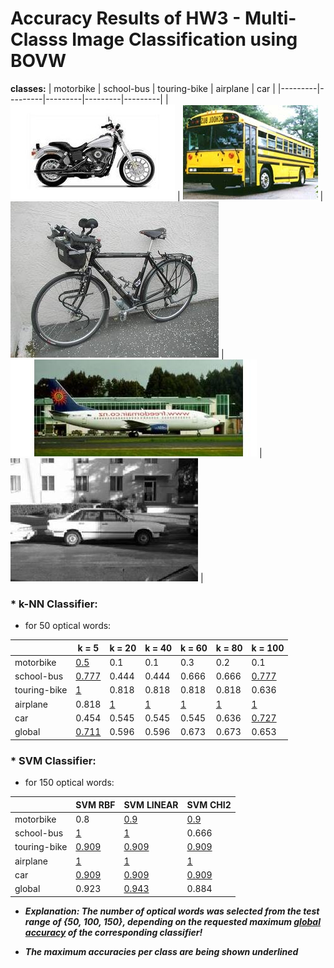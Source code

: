 # Accuracy Results of HW3 - Multi-Classs Image Classification using BOVW

**classes:**
|  motorbike  | school-bus  | touring-bike  | airplane  | car  |
|---------|---------|---------|---------|---------|
| ![](https://github.com/charbitz/Computer_Vision_Projects/blob/master/homework_3/caltech/imagedb/145.motorbikes-101/145_0013.jpg)     |     ![](https://github.com/charbitz/Computer_Vision_Projects/blob/master/homework_3/caltech/imagedb/178.school-bus/178_0018.jpg)    |    ![](https://github.com/charbitz/Computer_Vision_Projects/blob/master/homework_3/caltech/imagedb/224.touring-bike/224_0022.jpg)     |  ![](https://github.com/charbitz/Computer_Vision_Projects/blob/master/homework_3/caltech/imagedb/251.airplanes-101/251_0026.jpg)       |   ![](https://github.com/charbitz/Computer_Vision_Projects/blob/master/homework_3/caltech/imagedb/252.car-side-101/252_0030.jpg)      |


### * k-NN Classifier:

* for 50 optical words:

|               |  k = 5           | k = 20      | k = 40      | k = 60      | k = 80      | k = 100         |
|---------------|------------------|-------------|-------------|-------------|-------------|-----------------|
| motorbike     |<ins>0.5</ins>    |0.1          |0.1          |0.3          |0.2          |0.1              |
| school-bus    |<ins>0.777</ins>  |0.444        |0.444        |0.666        |0.666        |<ins>0.777</ins> |
| touring-bike  |<ins>1</ins>      |0.818        |0.818        |0.818        |0.818        |0.636            |
| airplane      |0.818             |<ins>1</ins> |<ins>1</ins> |<ins>1</ins> |<ins>1</ins> |<ins>1</ins>     |
| car           |0.454             |0.545        |0.545        |0.545        |0.636        |<ins>0.727</ins> |
| global        |<ins>0.711</ins>  |0.596        |0.596        |0.673        |0.673        |0.653            | 
        
### * SVM Classifier:

* for 150 optical words:


|               |  SVM RBF        | SVM LINEAR      | SVM CHI2        |
|---------------|-----------------|-----------------|-----------------|
| motorbike     |0.8              |<ins>0.9</ins>   |<ins>0.9</ins>   |
| school-bus    |<ins>1</ins>     |<ins>1</ins>     |0.666            |
| touring-bike  |<ins>0.909</ins> |<ins>0.909</ins> |<ins>0.909</ins> |
| airplane      |<ins>1</ins>     |<ins>1</ins>     |<ins>1</ins>     |
| car           |<ins>0.909</ins> |<ins>0.909</ins> |<ins>0.909</ins> |
| global        |0.923            |<ins>0.943</ins> |0.884            |



* ***Explanation: The number of optical words was selected from the test range of {50, 100, 150}, depending on the requested maximum <ins>global accuracy</ins> of the corresponding classifier!***

* ***The maximum accuracies per class are being shown underlined***